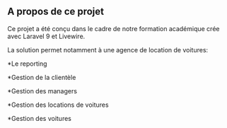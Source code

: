 ## A propos de ce projet

Ce projet a été conçu dans le cadre de notre formation académique crée avec Laravel 9 et Livewire.

La solution permet notamment à une agence de location de voitures:

*Le reporting

*Gestion de la clientèle

*Gestion des managers

*Gestion des locations de voitures

*Gestion des voitures
